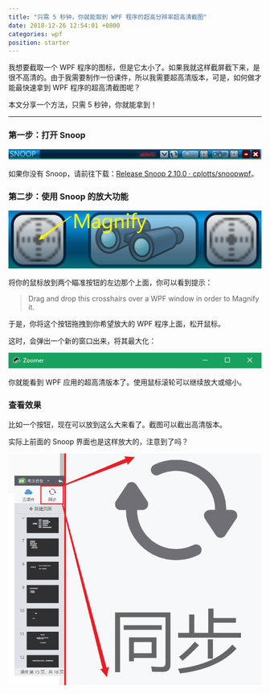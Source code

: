 ```yaml
---
title: "只需 5 秒钟，你就能取到 WPF 程序的超高分辨率超高清截图"
date: 2018-12-26 12:54:01 +0800
categories: wpf
position: starter
---
```


我想要截取一个 WPF 程序的图标，但是它太小了。如果我就这样截屏截下来，是很不高清的。由于我需要制作一份课件，所以我需要超高清版本，可是，如何做才能最快速拿到 WPF 程序的超高清截图呢？

本文分享一个方法，只需 5 秒钟，你就能拿到！

---

### 第一步：打开 Snoop

![Snoop 的界面](/static/posts/2018-12-26-12-01-34.png)

如果你没有 Snoop，请前往下载：[Release Snoop 2.10.0 · cplotts/snoopwpf](https://github.com/cplotts/snoopwpf/releases/tag/2.10.0)。

### 第二步：使用 Snoop 的放大功能

![放大功能](/static/posts/2018-12-26-12-03-28.png)

将你的鼠标放到两个瞄准按钮的左边那个上面，你可以看到提示：

> Drag and drop this crosshairs over a WPF window in order to Magnify it.

于是，你将这个按钮拖拽到你希望放大的 WPF 程序上面，松开鼠标。

这时，会弹出一个新的窗口出来，将其最大化：

![需要最大化](/static/posts/2018-12-26-12-05-03.png)

你就能看到 WPF 应用的超高清版本了。使用鼠标滚轮可以继续放大或缩小。

### 查看效果

比如一个按钮，现在可以放到这么大来看了。截图可以截出高清版本。

实际上前面的 Snoop 界面也是这样放大的，注意到了吗？

![放大之后的同步按钮](/static/posts/2018-12-26-12-50-52.png)
